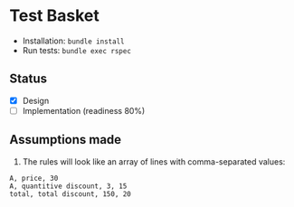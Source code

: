 # Test Basket

- Installation: `bundle install`
- Run tests: `bundle exec rspec`

## Status

- [x] Design
- [ ] Implementation (readiness 80%)

## Assumptions made

1. The rules will look like an array of lines with comma-separated values:
```
A, price, 30
A, quantitive discount, 3, 15
total, total discount, 150, 20
```
